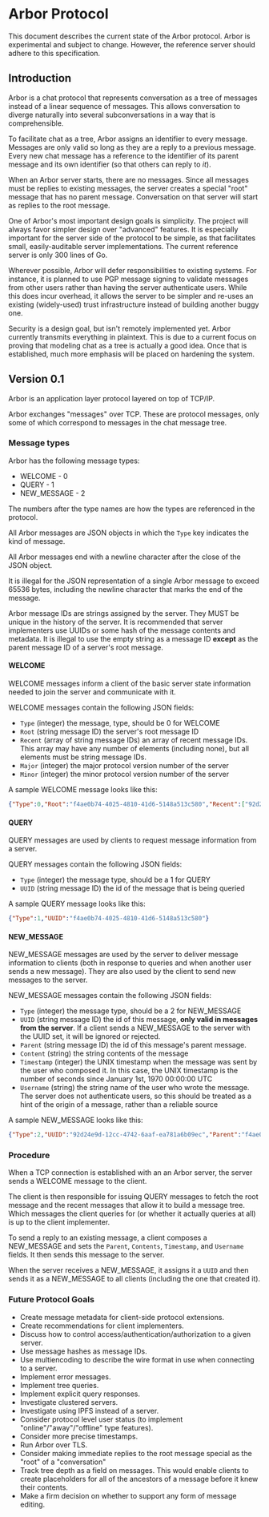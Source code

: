 # Arbor Protocol

This document describes the current state of the Arbor protocol. Arbor is experimental and subject to
change. However, the reference server should adhere to this specification.

## Introduction

Arbor is a chat protocol that represents conversation as a tree of messages instead of a linear sequence
of messages. This allows conversation to diverge naturally into several subconversations in a way that is
comprehensible.

To facilitate chat as a tree, Arbor assigns an identifier to every message. Messages are only valid so long
as they are a reply to a previous message. Every new chat message has a reference to the identifier of its
parent message and its own identifier (so that others can reply to *it*).

When an Arbor server starts, there are no messages. Since all messages must be replies to existing messages,
the server creates a special "root" message that has no parent message. Conversation on that server will
start as replies to the root message.

One of Arbor's most important design goals is simplicity. The project will always favor simpler design over
"advanced" features. It is especially important for the server side of the protocol to be simple, as that
facilitates small, easily-auditable server implementations. The current reference server is only 300 lines of Go.

Wherever possible, Arbor will defer responsibilities to existing systems. For instance, it is planned to use
PGP message signing to validate messages from other users rather than having the server authenticate users.
While this does incur overhead, it allows the server to be simpler and re-uses an existing (widely-used)
trust infrastructure instead of building another buggy one.

Security is a design goal, but isn't remotely implemented yet. Arbor currently transmits everything in plaintext.
This is due to a current focus on proving that modeling chat as a tree is actually a good idea. Once that is
established, much more emphasis will be placed on hardening the system.

## Version 0.1

Arbor is an application layer protocol layered on top of TCP/IP.

Arbor exchanges "messages" over TCP. These are protocol messages, only some of which correspond to messages in
the chat message tree.

### Message types

Arbor has the following message types:
* WELCOME - 0
* QUERY - 1
* NEW_MESSAGE - 2

The numbers after the type names are how the types are referenced in the protocol.

All Arbor messages are JSON objects in which the `Type` key indicates the
kind of message.

All Arbor messages end with a newline character after the close of the JSON object.

It is illegal for the JSON representation of a single Arbor message to exceed 65536 bytes,
including the newline character that marks the end of the message.

Arbor message IDs are strings assigned by the server. They MUST be unique in the history of the server.
It is recommended that server implementers use UUIDs or some hash of the message contents and metadata.
It is illegal to use the empty string as a message ID **except** as the parent message ID of a server's
root message.

#### WELCOME

WELCOME messages inform a client of the basic server state information needed to
join the server and communicate with it.

WELCOME messages contain the following JSON fields:

- `Type` (integer) the message, type, should be 0 for WELCOME
- `Root` (string message ID) the server's root message ID
- `Recent` (array of string message IDs) an array of recent message IDs. This array may have any number of elements (including none), but all elements must be string message IDs.
- `Major` (integer) the major protocol version number of the server
- `Minor` (integer) the minor protocol version number of the server

A sample WELCOME message looks like this:

```json
{"Type":0,"Root":"f4ae0b74-4025-4810-41d6-5148a513c580","Recent":["92d24e9d-12cc-4742-6aaf-ea781a6b09ec","880be029-0d7c-4a3f-558d-d90bf79cbc1d"],"Major":0,"Minor":1}
```

#### QUERY

QUERY messages are used by clients to request message information from a server.

QUERY messages contain the following JSON fields:

- `Type` (integer) the message type, should be a 1 for QUERY
- `UUID` (string message ID) the id of the message that is being queried

A sample QUERY message looks like this:

```json
{"Type":1,"UUID":"f4ae0b74-4025-4810-41d6-5148a513c580"}
```

#### NEW_MESSAGE

NEW_MESSAGE messages are used by the server to deliver message information to clients
(both in response to queries and when another user sends a new message). They are also
used by the client to send new messages to the server.

NEW_MESSAGE messages contain the following JSON fields:

- `Type` (integer) the message type, should be a 2 for NEW_MESSAGE
- `UUID` (string message ID) the id of this message, **only valid in messages from the server**. If a client sends a NEW_MESSAGE to the server with the UUID set, it will be ignored or rejected.
- `Parent` (string message ID) the id of this message's parent message.
- `Content` (string) the string contents of the message
- `Timestamp` (integer) the UNIX timestamp when the message was sent by the user who composed it. In this case, the UNIX timestamp is the number of seconds since January 1st, 1970 00:00:00 UTC
- `Username` (string) the string name of the user who wrote the message. The server does not authenticate users, so this should be treated as a hint of the origin of a message, rather than a reliable source

A sample NEW_MESSAGE looks like this:

```json
{"Type":2,"UUID":"92d24e9d-12cc-4742-6aaf-ea781a6b09ec","Parent":"f4ae0b74-4025-4810-41d6-5148a513c580","Content":"A riveting example message.","Username":"Examplius_Caesar","Timestamp":1537738224}
```

### Procedure

When a TCP connection is established with an an Arbor server, the
server sends a WELCOME message to the client.

The client is then responsible for issuing QUERY messages to fetch the root message and
the recent messages that allow it to build a message tree. Which messages the client queries
for (or whether it actually queries at all) is up to the client implementer.

To send a reply to an existing message, a client composes a NEW_MESSAGE and sets the `Parent`,
`Contents`, `Timestamp`, and `Username` fields. It then sends this message to the server.

When the server receives a NEW_MESSAGE, it assigns it a `UUID` and then sends it as a NEW_MESSAGE
to all clients (including the one that created it).

### Future Protocol Goals

- Create message metadata for client-side protocol extensions.
- Create recommendations for client implementers.
- Discuss how to control access/authentication/authorization to a given server.
- Use message hashes as message IDs.
- Use multiencoding to describe the wire format in use when connecting to a server.
- Implement error messages.
- Implement tree queries.
- Implement explicit query responses.
- Investigate clustered servers.
- Investigate using IPFS instead of a server.
- Consider protocol level user status (to implement "online"/"away"/"offline" type features).
- Consider more precise timestamps.
- Run Arbor over TLS.
- Consider making immediate replies to the root message special as the "root" of a "conversation"
- Track tree depth as a field on messages. This would enable clients to create placeholders for all of the ancestors of a message before it knew their contents.
- Make a firm decision on whether to support any form of message editing.
